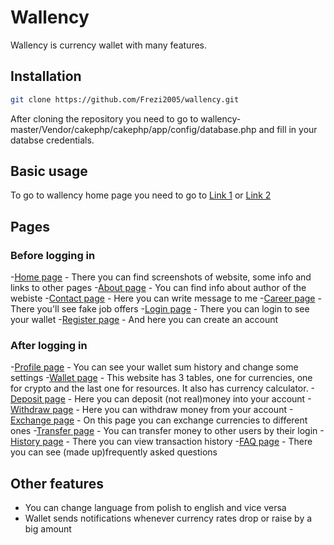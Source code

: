 # Wallency
Wallency is currency wallet with many features.

## Installation
```sh
git clone https://github.com/Frezi2005/wallency.git
```
After cloning the repository you need to go to wallency-master/Vendor/cakephp/cakephp/app/config/database.php and fill in your databse credentials.

## Basic usage
To go to wallency home page you need to go to [Link 1](localhost/wallency-master/cakephp/cakephp) or [Link 2](localhost/wallency-master/cakephp/cakephp/home)

## Pages

### Before logging in
-[Home page](localhost/wallency-master/cakephp/cakephp/home) - There you can find screenshots of website, some info and links to other pages
-[About page](localhost/wallency-master/cakephp/cakephp/about) - You can find info about author of the webiste
-[Contact page](localhost/wallency-master/cakephp/cakephp/contact) - Here you can write message to me
-[Career page](localhost/wallency-master/cakephp/cakephp/career) - There you'll see fake job offers
-[Login page](localhost/wallency-master/cakephp/cakephp/login) - There you can login to see your wallet
-[Register page](localhost/wallency-master/cakephp/cakephp/career) - And here you can create an account

### After logging in
-[Profile page](localhost/wallency-master/cakephp/cakephp/profile) - You can see your wallet sum history and change some settings
-[Wallet page](localhost/wallency-master/cakephp/cakephp/wallet) - This website has 3 tables, one for currencies, one for crypto and the last one for resources. It also has currency calculator.
-[Deposit page](localhost/wallency-master/cakephp/cakephp/deposit) - Here you can deposit (not real)money into your account
-[Withdraw page](localhost/wallency-master/cakephp/cakephp/withdraw) - Here you can withdraw money from your account
-[Exchange page](localhost/wallency-master/cakephp/cakephp/exchange) - On this page you can exchange currencies to different ones
-[Transfer page](localhost/wallency-master/cakephp/cakephp/transfer) - You can transfer money to other users by their login
-[History page](localhost/wallency-master/cakephp/cakephp/history) - There you can view transaction history
-[FAQ page](localhost/wallency-master/cakephp/cakephp/faq) - There you can see (made up)frequently asked questions

## Other features
* You can change language from polish to english and vice versa
* Wallet sends notifications whenever currency rates drop or raise by a big amount